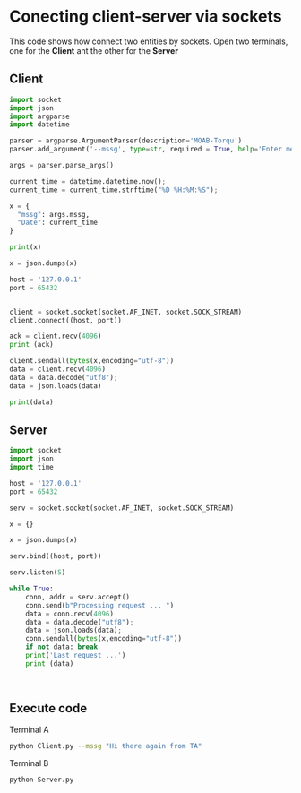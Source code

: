 # Conecting client-server via sockets

This code shows how connect two entities by sockets. Open two terminals, one for the **Client** ant the other for the **Server**

## Client

```python
import socket
import json
import argparse
import datetime

parser = argparse.ArgumentParser(description='MOAB-Torqu')
parser.add_argument('--mssg', type=str, required = True, help='Enter message')

args = parser.parse_args()

current_time = datetime.datetime.now();
current_time = current_time.strftime("%D %H:%M:%S");

x = {
  "mssg": args.mssg,
  "Date": current_time
}

print(x)

x = json.dumps(x)

host = '127.0.0.1' 
port = 65432


client = socket.socket(socket.AF_INET, socket.SOCK_STREAM)
client.connect((host, port))

ack = client.recv(4096)
print (ack)

client.sendall(bytes(x,encoding="utf-8"))
data = client.recv(4096)
data = data.decode("utf8");
data = json.loads(data)

print(data)
```
## Server

```python
import socket
import json
import time

host = '127.0.0.1'
port = 65432

serv = socket.socket(socket.AF_INET, socket.SOCK_STREAM)

x = {}

x = json.dumps(x)

serv.bind((host, port))

serv.listen(5)

while True:
	conn, addr = serv.accept()
	conn.send(b"Processing request ... ")
	data = conn.recv(4096)
	data = data.decode("utf8");
	data = json.loads(data);
	conn.sendall(bytes(x,encoding="utf-8"))
	if not data: break
	print('Last request ...')
	print (data)
	
	
```

## Execute code

Terminal A

```bash
python Client.py --mssg "Hi there again from TA"
```

Terminal B

```bash
python Server.py
```
